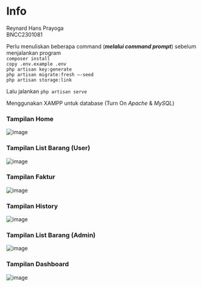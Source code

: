 # Info
Reynard Hans Prayoga\
BNCC2301081

Perlu menuliskan beberapa command (***melalui command prompt***) sebelum menjalankan program\
`composer install`\
`copy .env.example .env`\
`php artisan key:generate`\
`php artisan migrate:fresh –-seed`\
`php artisan storage:link`

Lalu jalankan
`php artisan serve`

Menggunakan XAMPP untuk database (Turn On _Apache_ & _MySQL_)

### Tampilan Home
![image](https://github.com/reynard-hp/finalProject_Chipi_Chapa/assets/89873717/d21e17b3-c205-444a-87d0-bfe1045ca417)

### Tampilan List Barang (User)
![image](https://github.com/reynard-hp/finalProject_Chipi_Chapa/assets/89873717/c92cd160-96e6-4991-a106-90d5453adbbd)

### Tampilan Faktur
![image](https://github.com/reynard-hp/finalProject_Chipi_Chapa/assets/89873717/4bf8f046-2d05-49f8-88a0-fbb81c1bd91b)

### Tampilan History
![image](https://github.com/reynard-hp/finalProject_Chipi_Chapa/assets/89873717/83869d0b-db9b-44d0-aa5a-3c1fc68c0c63)

### Tampilan List Barang (Admin)
![image](https://github.com/reynard-hp/finalProject_Chipi_Chapa/assets/89873717/b045ca0d-ff24-4d08-9bc4-07f0771266c1)

### Tampilan Dashboard
![image](https://github.com/reynard-hp/finalProject_Chipi_Chapa/assets/89873717/1cf4127a-4a9d-4294-84c2-112fa8f46e71)
